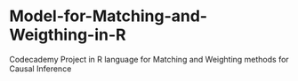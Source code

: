 # Model-for-Matching-and-Weigthing-in-R
Codecademy Project in R language for Matching and Weighting methods for Causal Inference
